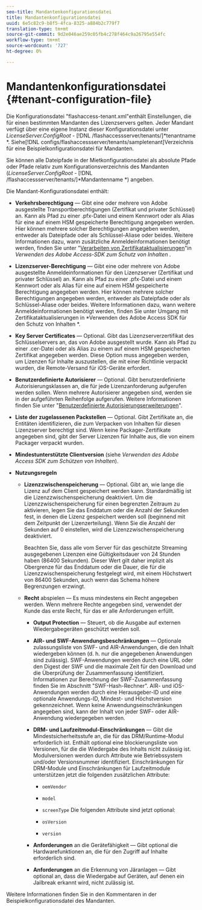 ```yaml
---
seo-title: Mandantenkonfigurationsdatei
title: Mandantenkonfigurationsdatei
uuid: 6e5c82c9-b8f5-4fca-8325-a884b2c779f7
translation-type: tm+mt
source-git-commit: 9d2e046ae259c05fb4c278f464c9a26795e554fc
workflow-type: tm+mt
source-wordcount: '727'
ht-degree: 0%

---
```



# Mandantenkonfigurationsdatei {#tenant-configuration-file}

Die Konfigurationsdatei &quot;flashaccess-tenant.xml&quot;enthält Einstellungen, die für einen bestimmten Mandanten des Lizenzservers gelten. Jeder Mandant verfügt über eine eigene Instanz dieser Konfigurationsdatei unter *LicenseServer.ConfigRoot* - [!DNL /flashaccessserver/tenants/]*tenantname *. Siehe[!DNL configs/flashaccessserver/tenants/sampletenant]Verzeichnis für eine Beispielkonfigurationsdatei für Mandanten.

Sie können alle Dateipfade in der Mietkonfigurationsdatei als absolute Pfade oder Pfade relativ zum Konfigurationsverzeichnis des Mandanten (*LicenseServer.ConfigRoot* - [!DNL /flashaccessserver/tenants/]*Mandantenname *) angeben.

Die Mandant-Konfigurationsdatei enthält:

* **Verkehrsberechtigung** — Gibt eine oder mehrere von Adobe ausgestellte Transportberechtigungen (Zertifikat und privater Schlüssel) an. Kann als Pfad zu einer .pfx-Datei und einem Kennwort oder als Alias für eine auf einem HSM gespeicherte Berechtigung angegeben werden. Hier können mehrere solcher Berechtigungen angegeben werden, entweder als Dateipfade oder als Schlüssel-Aliase oder beides. Weitere Informationen dazu, wann zusätzliche Anmeldeinformationen benötigt werden, finden Sie unter &quot;[Verarbeiten von Zertifikataktualisierungen](../../aaxs-protecting-content/content-implementing-the-license-server/content-handling-cert-updates.md)&quot;in *Verwenden des Adobe Access-SDK zum Schutz von Inhalten* .
* **Lizenzserver-Berechtigung** — Gibt eine oder mehrere von Adobe ausgestellte Anmeldeinformationen für den Lizenzserver (Zertifikat und privater Schlüssel) an. Kann als Pfad zu einer .pfx-Datei und einem Kennwort oder als Alias für eine auf einem HSM gespeicherte Berechtigung angegeben werden. Hier können mehrere solcher Berechtigungen angegeben werden, entweder als Dateipfade oder als Schlüssel-Aliase oder beides. Weitere Informationen dazu, wann weitere Anmeldeinformationen benötigt werden, finden Sie unter Umgang mit Zertifikataktualisierungen in *Verwenden des Adobe Access SDK für den Schutz von Inhalten *.
* **Key Server Certificates** — Optional. Gibt das Lizenzserverzertifikat des Schlüsselservers an, das von Adobe ausgestellt wurde. Kann als Pfad zu einer .cer-Datei oder als Alias zu einem auf einem HSM gespeicherten Zertifikat angegeben werden. Diese Option muss angegeben werden, um Lizenzen für Inhalte auszustellen, die mit einer Richtlinie verpackt wurden, die Remote-Versand für iOS-Geräte erfordert.
* **Benutzerdefinierte Autorisierer** — Optional. Gibt benutzerdefinierte Autorisierungsklassen an, die für jede Lizenzanforderung aufgerufen werden sollen. Wenn mehrere Autorisierer angegeben sind, werden sie in der aufgeführten Reihenfolge aufgerufen. Weitere Informationen finden Sie unter &quot;[Benutzerdefinierte Autorisierungserweiterungen](../../aaxs-protected-streaming/custom-authorization-extensions.md)&quot;.
* **Liste der zugelassenen Packstellen** — Optional. Gibt Zertifikate an, die Entitäten identifizieren, die zum Verpacken von Inhalten für diesen Lizenzserver berechtigt sind. Wenn keine Packager-Zertifikate angegeben sind, gibt der Server Lizenzen für Inhalte aus, die von einem Packager verpackt wurden.
* **Mindestunterstützte Clientversion** (siehe *Verwenden des Adobe Access SDK zum Schützen von Inhalten*).
* **Nutzungsregeln**

   * **Lizenzzwischenspeicherung** — Optional. Gibt an, wie lange die Lizenz auf dem Client gespeichert werden kann. Standardmäßig ist die Lizenzzwischenspeicherung deaktiviert. Um die Lizenzzwischenspeicherung für einen begrenzten Zeitraum zu aktivieren, legen Sie das Enddatum oder die Anzahl der Sekunden fest, in denen die Lizenz gespeichert werden soll (beginnend mit dem Zeitpunkt der Lizenzerteilung). Wenn Sie die Anzahl der Sekunden auf 0 einstellen, wird die Lizenzzwischenspeicherung deaktiviert.

      Beachten Sie, dass alle vom Server für das geschützte Streaming ausgegebenen Lizenzen eine Gültigkeitsdauer von 24 Stunden haben (86400 Sekunden). Dieser Wert gilt daher implizit als Obergrenze für das Enddatum oder die Dauer, die für die Lizenzzwischenspeicherung festgelegt wird, mit einem Höchstwert von 86400 Sekunden, auch wenn das Schema höhere Begrenzungen erzwingt.

   * **Recht** abspielen — Es muss mindestens ein Recht angegeben werden. Wenn mehrere Rechte angegeben sind, verwendet der Kunde das erste Recht, für das er alle Anforderungen erfüllt.

      * **Output Protection** — Steuert, ob die Ausgabe auf externen Wiedergabegeräten geschützt werden soll.
      * **AIR- und SWF-Anwendungsbeschränkungen** — Optionale zulassungsliste von SWF- und AIR-Anwendungen, die den Inhalt wiedergeben können (d. h. nur die angegebenen Anwendungen sind zulässig). SWF-Anwendungen werden durch eine URL oder den Digest der SWF und die maximale Zeit für den Download und die Überprüfung der Zusammenfassung identifiziert. Informationen zur Berechnung der SWF-Zusammenfassung finden Sie im Abschnitt &quot;SWF-Hash-Rechner&quot;. AIR- und iOS-Anwendungen werden durch eine Herausgeber-ID und eine optionale Anwendungs-ID, Mindest- und Höchstversion gekennzeichnet. Wenn keine Anwendungseinschränkungen angegeben sind, kann der Inhalt von jeder SWF- oder AIR-Anwendung wiedergegeben werden.
      * **DRM- und Laufzeitmodul-Einschränkungen** — Gibt die Mindestsicherheitsstufe an, die für das DRM/Runtime-Modul erforderlich ist. Enthält optional eine blockierungsliste von Versionen, für die die Wiedergabe des Inhalts nicht zulässig ist. Modulversionen werden durch Attribute wie Betriebssystem und/oder Versionsnummer identifiziert. Einschränkungen für DRM-Module und Einschränkungen für Laufzeitmodule unterstützen jetzt die folgenden zusätzlichen Attribute:

         * `oemVendor`
         * `model`
         * `screenType`
         Die folgenden Attribute sind jetzt optional:

         * `osVersion`
         * `version`
      * **Anforderungen** an die Gerätefähigkeit — Gibt optional die Hardwarefunktionen an, die für den Zugriff auf Inhalte erforderlich sind.
      * **Anforderungen** an die Erkennung von Järanlagen — Gibt optional an, dass die Wiedergabe auf Geräten, auf denen ein Jailbreak erkannt wird, nicht zulässig ist.



Weitere Informationen finden Sie in den Kommentaren in der Beispielkonfigurationsdatei des Mandanten.
